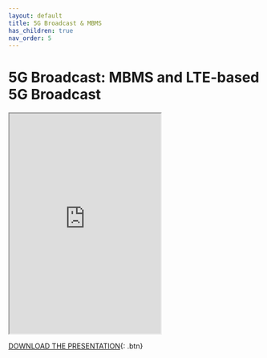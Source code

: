 ```yaml
---
layout: default
title: 5G Broadcast & MBMS
has_children: true
nav_order: 5
---
```


# 5G Broadcast: MBMS and LTE-based 5G Broadcast
<iframe width="60%" height="440" src="https://drive.google.com/file/d/1YL6WtnHjkceQQOjh9Y3MsoscjF1OTpPW/preview"></iframe>

[DOWNLOAD THE PRESENTATION](https://drive.google.com/file/d/1YL6WtnHjkceQQOjh9Y3MsoscjF1OTpPW/preview){: .btn} 
